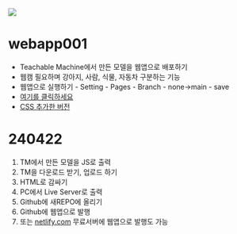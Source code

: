 <img src="https://img.shields.io/badge/Python-3776AB?style=for-the-badge&logo=Python&logoColor=white">


# webapp001
- Teachable Machine에서 만든 모델을 웹앱으로 배포하기
- 웹캠 필요하며 강아지, 사람, 식물, 자동차 구분하는 기능
- 웹앱으로 실행하기 - Setting - Pages - Branch - none->main - save
- [여기를 클릭하세요](https://jysung1122.github.io/webappTM/)
- [CSS 추가한 버전](https://github.com/jysung1122/webapp02)


# 240422
1. TM에서 만든 모델을 JS로 출력
2. TM을 다운로드 받기, 업로드 하기
3. HTML로 감싸기
4. PC에서 Live Server로 출력
5. Github에 새REPO에 올리기
6. Github에 웹앱으로 발행
7. 또는 [netlify.com](https://www.netlify.com/) 무료서버에 웹앱으로 발행도 가능
